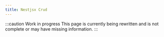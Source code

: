 ```yaml
---
title: Nestjsx Crud
---
```


:::caution Work in progress
This page is currently being rewritten and is not complete or may have missing information.
:::